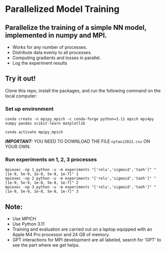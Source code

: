 # Parallelized Model Training 

## Parallelize the training of a simple NN model, implemented in numpy and MPI.
- Works for any number of processes.
- Distribute data evenly to all processes.
- Computing gradients and losses in parallel.
- Log the experiment results

## Try it out!
Clone this repo, install the packages, and run the following command on the local computer:

### Set up environment
```
conda create -n mpipy_mpich -c conda-forge python=3.11 mpich mpi4py numpy pandas scikit-learn matplotlib
 
conda activate mpipy_mpich
```

***IMPORTANT:*** YOU NEED TO DOWNLOAD THE FILE `nytaxi2022.csv` ON YOUR OWN.

### Run experiments on 1, 2, 3 processes
```
mpiexec -np 1 python -u -m experiments "['relu','sigmoid','tanh']" "[1e-9, 5e-9, 1e-8, 5e-8, 1e-7]" 1
mpiexec -np 2 python -u -m experiments "['relu','sigmoid','tanh']" "[1e-9, 5e-9, 1e-8, 5e-8, 1e-7]" 2
mpiexec -np 3 python -u -m experiments "['relu','sigmoid','tanh']" "[1e-9, 5e-9, 1e-8, 5e-8, 1e-7]" 3
```

## Note:
- Use MPICH
- Use Python 3.11
- Training and evaluation are carried out on a laptop equipped with an Apple M4 Pro processor and 24 GB of memory.
- GPT interactions for MPI development are all labeled, search for 'GPT' to see the part where we get helps.
 

